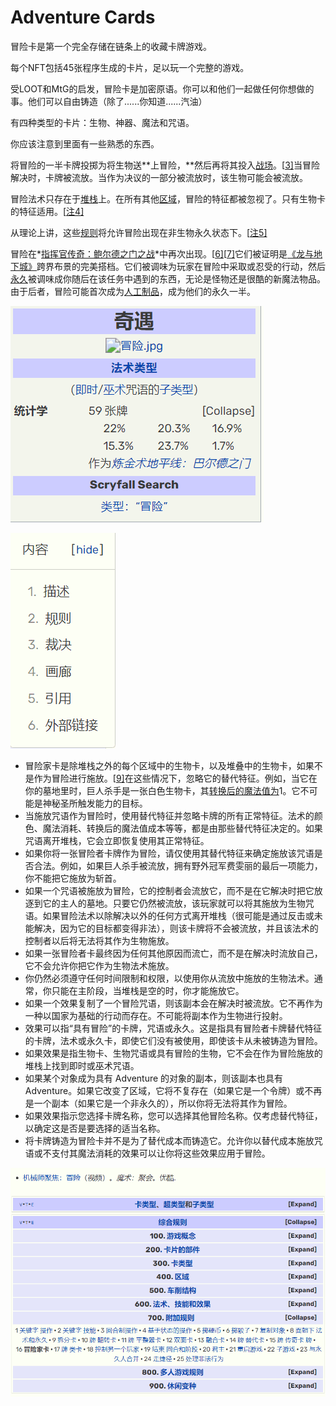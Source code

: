 # Adventure Cards

冒险卡是第一个完全存储在链条上的收藏卡牌游戏。

每个NFT包括45张程序生成的卡片，足以玩一个完整的游戏。

受LOOT和MtG的启发，冒险卡是加密原语。你可以和他们一起做任何你想做的事。他们可以自由铸造（除了......你知道......汽油）

有四种类型的卡片：生物、神器、魔法和咒语。

你应该注意到里面有一些熟悉的东西。

将冒险的一半卡牌投掷为将生物送**上冒险，**然后再将其投入[战场](https://mtg.fandom.com/wiki/Battlefield)。[[3\]](https://mtg.fandom.com/wiki/Adventure#cite_note-3)当冒险解决时，卡牌被流放。当作为决议的一部分被流放时，该生物可能会被流放。

冒险法术只存在于[堆栈](https://mtg.fandom.com/wiki/Stack)上。在所有其他[区域](https://mtg.fandom.com/wiki/Zone)，冒险的特征都被忽视了。只有生物卡的特征适用。[[注4\]](https://mtg.fandom.com/wiki/Adventure#cite_note-4)

从理论上讲，这些[规则](https://mtg.fandom.com/wiki/Rules)将允许冒险出现在非生物永久状态下。[[注5\]](https://mtg.fandom.com/wiki/Adventure#cite_note-5)

冒险在*[指挥官传奇：鲍尔德之门之战](https://mtg.fandom.com/wiki/Commander_Legends:_Battle_for_Baldur's_Gate)*中再次出现。[[6\]](https://mtg.fandom.com/wiki/Adventure#cite_note-6)[[7\]](https://mtg.fandom.com/wiki/Adventure#cite_note-7)它们被证明是[《龙与地下城》](https://mtg.fandom.com/wiki/Dungeons_%26_Dragons)跨界布景的完美搭档。它们被调味为玩家在冒险中采取或忍受的行动，然后[永久](https://mtg.fandom.com/wiki/Permanent)被调味成你随后在该任务中遇到的东西，无论是怪物还是很酷的新魔法物品。由于后者，冒险可能首次成为[人工制品](https://mtg.fandom.com/wiki/Artifact)，成为他们的永久一半。

![image-20220802150951080](image-20220802150951080.png)

![image-20220802151018312](image-20220802151018312.png)

- 冒险家卡是除堆栈之外的每个区域中的生物卡，以及堆叠中的生物卡，如果不是作为冒险进行施放。[[9\]](https://mtg.fandom.com/wiki/Adventure#cite_note-9)在这些情况下，忽略它的替代特征。例如，当它在你的墓地里时，巨人杀手是一张白色生物卡，其[转换后的魔法值为](https://mtg.fandom.com/wiki/Converted_mana_cost)1。它不可能是神秘圣所触发能力的目标。
- 当施放咒语作为冒险时，使用替代特征并忽略卡牌的所有正常特征。法术的颜色、魔法消耗、转换后的魔法值成本等等，都是由那些替代特征决定的。如果咒语离开堆栈，它会立即恢复使用其正常特征。
- 如果你将一张冒险者卡牌作为冒险，请仅使用其替代特征来确定施放该咒语是否合法。例如，如果巨人杀手被流放，拥有野外冠军费雯丽的最后一项能力，你不能把它施放为斩首。
- 如果一个咒语被施放为冒险，它的控制者会流放它，而不是在它解决时把它放逐到它的主人的墓地。只要它仍然被流放，该玩家就可以将其施放为生物咒语。如果冒险法术以除解决以外的任何方式离开堆栈（很可能是通过反击或未能解决，因为它的目标都变得非法），则该卡牌将不会被流放，并且该法术的控制者以后将无法将其作为生物施放。
- 如果一张冒险者卡最终因为任何其他原因而流亡，而不是在解决时流放自己，它不会允许你把它作为生物法术施放。
- 你仍然必须遵守任何时间限制和权限，以使用你从流放中施放的生物法术。通常，你只能在主阶段，当堆栈是空的时，你才能施放它。
- 如果一个效果复制了一个冒险咒语，则该副本会在解决时被流放。它不再作为一种以国家为基础的行动而存在。不可能将副本作为生物进行投射。
- 效果可以指“具有冒险”的卡牌，咒语或永久。这是指具有冒险者卡牌替代特征的卡牌，法术或永久卡，即使它们没有被使用，即使该卡从未被铸造为冒险。
- 如果效果是指生物卡、生物咒语或具有冒险的生物，它不会在作为冒险施放的堆栈上找到即时或巫术咒语。
- 如果某个对象成为具有 Adventure 的对象的副本，则该副本也具有 Adventure。如果它改变了区域，它将不复存在（如果它是一个令牌）或不再是一个副本（如果它是一个非永久的），所以你将无法将其作为冒险。
- 如果效果指示您选择卡牌名称，您可以选择其他冒险名称。仅考虑替代特征，以确定这是否是要选择的适当名称。
- 将卡牌铸造为冒险卡并不是为了替代成本而铸造它。允许你以替代成本施放咒语或不支付其魔法消耗的效果可以让你将这些效果应用于冒险。

![image-20220802151153141](image-20220802151153141.png)
